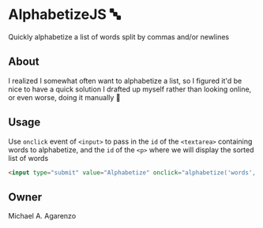 # AlphabetizeJS &#128292;

Quickly alphabetize a list of words split by commas and/or newlines

## About

I realized I somewhat often want to alphabetize a list, so I figured it'd be nice to have a quick solution I drafted up myself rather than looking online, or even worse, doing it manually &#129314;

## Usage

Use `onclick` event of `<input>` to pass in the `id` of the `<textarea>` containing words to alphabetize, and the `id` of the `<p>` where we will display the sorted list of words

```html
<input type="submit" value="Alphabetize" onclick="alphabetize('words', 'result');">
```

## Owner

Michael A. Agarenzo
